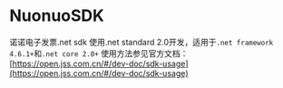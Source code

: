 # NuonuoSDK

诺诺电子发票.net sdk
使用.net standard 2.0开发，适用于`.net framework 4.6.1+`和`.net core 2.0+`
使用方法参见官方文档：[https://open.jss.com.cn/#/dev-doc/sdk-usage](https://open.jss.com.cn/#/dev-doc/sdk-usage)
